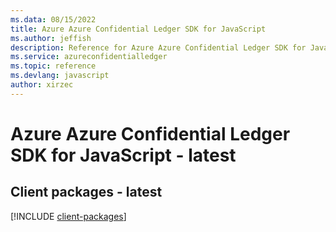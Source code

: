 ```yaml
---
ms.data: 08/15/2022
title: Azure Azure Confidential Ledger SDK for JavaScript
ms.author: jeffish
description: Reference for Azure Azure Confidential Ledger SDK for JavaScript
ms.service: azureconfidentialledger
ms.topic: reference
ms.devlang: javascript
author: xirzec
---
```

# Azure Azure Confidential Ledger SDK for JavaScript - latest

## Client packages - latest
[!INCLUDE [client-packages](azure-confidential-ledger-client-index.md)]